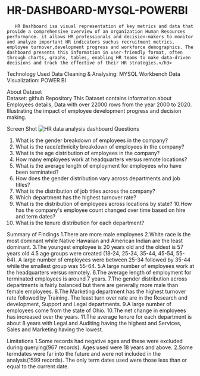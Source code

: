 # HR-DASHBOARD-MYSQL-POWERBI

       HR Dashboard isa visual representation of key metrics and data that provide a comprehensive overview of an organization Human Resources performance. it allows HR professionals and decision-makers to monitor and analyze important HR indicators suchus recruitment metrics, employee turnover,development progress and workforce demographics. The dashboard presents this information in user-friendly format, often through charts, graphs, tables, enabling HR teams to make data-driven decisions and track the effective of their HR strategies.</h3>

Technology Used
  Data Cleaning & Analysing: MYSQL Workbench
  Data Visualization: POWER BI

About Dataset             
  Dataset: github Repository
  This Dataset contains information about Employees details, Data with over 22000 rows from the year 2000 to 2020. Illustrating the impact of employee development progress and decision making.

Screen Shot
         ![HR data analysis dashboard](https://github.com/SRIDHAR-BASKARAN/HR-DASHBOARD-MYSQL-POWERBI/assets/142026057/b00fe232-f8b6-45e5-bad1-a8abe768dc15)
Questions
  1. What is the gender breakdown of employees in the company?
  2. What is the race/ethnicity breakdown of employees in the company?
  3. What is the age distribution of employees in the company?
  4. How many employees work at headquarters versus remote locations?
  5. What is the average length of employment for employees who have been terminated?
  6. How does the gender distribution vary across departments and job titles?
  7. What is the distribution of job titles across the company?
  8. Which department has the highest turnover rate?
  9. What is the distribution of employees across locations by state?
  10.How has the company's employee count changed over time based on hire and term dates?
  11. What is the tenure distribution for each department?

Summary of Findings
  1.There are more male employees
  2.White race is the most dominant while Native Hawaiian and American Indian are the least dominant.
  3.The youngest employee is 20 years old and the oldest is 57 years old
  4.5 age groups were created (18-24, 25-34, 35-44, 45-54, 55-64). A large number of employees were between 25-34 followed by 35-44 while the smallest group was 55-64.
  5.A large number of employees work at the headquarters versus remotely.
  6.The average length of employment for terminated employees is around 7 years.
  7.The gender distribution across departments is fairly balanced but there are generally more male than female employees.
  8.The Marketing department has the highest turnover rate followed by Training. The least turn over rate are in the Research and development, Support and Legal departments.
  9.A large number of employees come from the state of Ohio.
 10.The net change in employees has increased over the years.
 11.The average tenure for each department is about 8 years with Legal and Auditing having the highest and Services, Sales and Marketing having the lowest.

Limitations
  1.Some records had negative ages and these were excluded during querying(967 records). Ages used were 18 years and above.
  2.Some termdates were far into the future and were not included in the analysis(1599 records). The only term dates used were those less than or equal to the current date.
          
